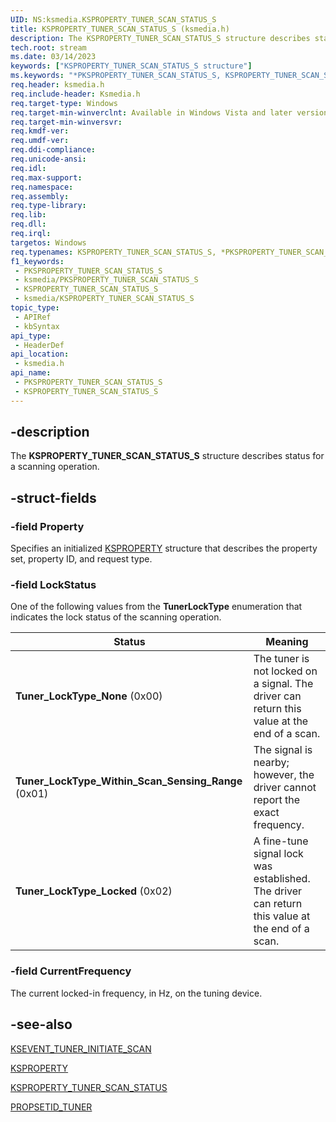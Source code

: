 ```yaml
---
UID: NS:ksmedia.KSPROPERTY_TUNER_SCAN_STATUS_S
title: KSPROPERTY_TUNER_SCAN_STATUS_S (ksmedia.h)
description: The KSPROPERTY_TUNER_SCAN_STATUS_S structure describes status for a scanning operation.
tech.root: stream
ms.date: 03/14/2023
keywords: ["KSPROPERTY_TUNER_SCAN_STATUS_S structure"]
ms.keywords: "*PKSPROPERTY_TUNER_SCAN_STATUS_S, KSPROPERTY_TUNER_SCAN_STATUS_S, KSPROPERTY_TUNER_SCAN_STATUS_S structure [Streaming Media Devices], PKSPROPERTY_TUNER_SCAN_STATUS_S, PKSPROPERTY_TUNER_SCAN_STATUS_S structure pointer [Streaming Media Devices], ksmedia/KSPROPERTY_TUNER_SCAN_STATUS_S, ksmedia/PKSPROPERTY_TUNER_SCAN_STATUS_S, stream.ksproperty_tuner_scan_status_s, vidcapstruct_70c7d301-6c91-4955-bcaa-67cad29cb15a.xml"
req.header: ksmedia.h
req.include-header: Ksmedia.h
req.target-type: Windows
req.target-min-winverclnt: Available in Windows Vista and later versions of the operating system.
req.target-min-winversvr: 
req.kmdf-ver: 
req.umdf-ver: 
req.ddi-compliance: 
req.unicode-ansi: 
req.idl: 
req.max-support: 
req.namespace: 
req.assembly: 
req.type-library: 
req.lib: 
req.dll: 
req.irql: 
targetos: Windows
req.typenames: KSPROPERTY_TUNER_SCAN_STATUS_S, *PKSPROPERTY_TUNER_SCAN_STATUS_S
f1_keywords:
 - PKSPROPERTY_TUNER_SCAN_STATUS_S
 - ksmedia/PKSPROPERTY_TUNER_SCAN_STATUS_S
 - KSPROPERTY_TUNER_SCAN_STATUS_S
 - ksmedia/KSPROPERTY_TUNER_SCAN_STATUS_S
topic_type:
 - APIRef
 - kbSyntax
api_type:
 - HeaderDef
api_location:
 - ksmedia.h
api_name:
 - PKSPROPERTY_TUNER_SCAN_STATUS_S
 - KSPROPERTY_TUNER_SCAN_STATUS_S
---
```


## -description

The **KSPROPERTY_TUNER_SCAN_STATUS_S** structure describes status for a scanning operation.

## -struct-fields

### -field Property

Specifies an initialized [KSPROPERTY](/windows-hardware/drivers/stream/ksproperty-structure) structure that describes the property set, property ID, and request type.

### -field LockStatus

One of the following values from the **TunerLockType** enumeration that indicates the lock status of the scanning operation.

| Status | Meaning |
|---|---|
| **Tuner_LockType_None** (0x00) | The tuner is not locked on a signal. The driver can return this value at the end of a scan. |
| **Tuner_LockType_Within_Scan_Sensing_Range** (0x01) | The signal is nearby; however, the driver cannot report the exact frequency. |
| **Tuner_LockType_Locked** (0x02) | A fine-tune signal lock was established. The driver can return this value at the end of a scan. |

### -field CurrentFrequency

The current locked-in frequency, in Hz, on the tuning device.

## -see-also

[KSEVENT_TUNER_INITIATE_SCAN](/windows-hardware/drivers/stream/ksevent-tuner-initiate-scan)

[KSPROPERTY](/windows-hardware/drivers/stream/ksproperty-structure)

[KSPROPERTY_TUNER_SCAN_STATUS](/windows-hardware/drivers/stream/ksproperty-tuner-scan-status)

[PROPSETID_TUNER](/windows-hardware/drivers/stream/propsetid-tuner)
